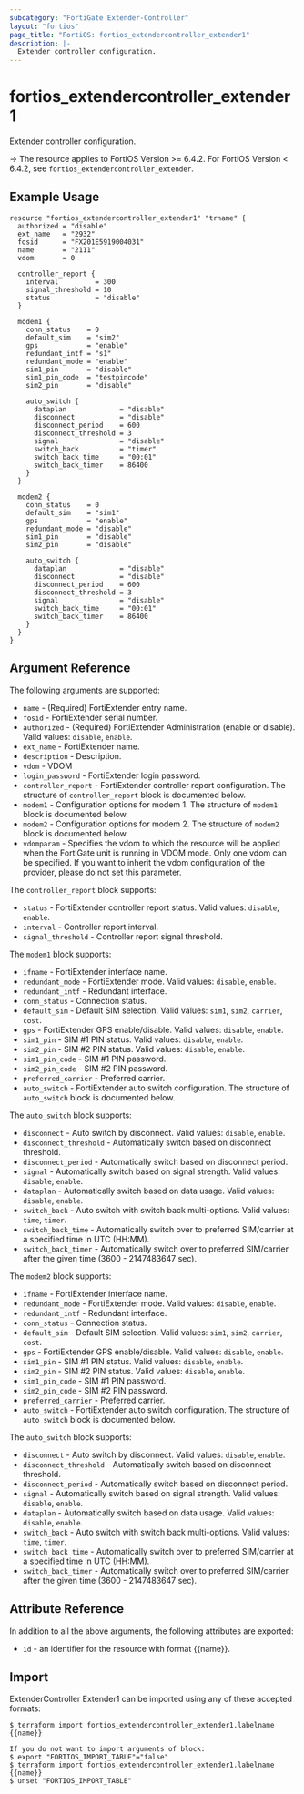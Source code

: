 ```yaml
---
subcategory: "FortiGate Extender-Controller"
layout: "fortios"
page_title: "FortiOS: fortios_extendercontroller_extender1"
description: |-
  Extender controller configuration.
---
```


# fortios_extendercontroller_extender1
Extender controller configuration.

-> The resource applies to FortiOS Version >= 6.4.2. For FortiOS Version < 6.4.2, see `fortios_extendercontroller_extender`.


## Example Usage

```hcl
resource "fortios_extendercontroller_extender1" "trname" {
  authorized = "disable"
  ext_name   = "2932"
  fosid      = "FX201E5919004031"
  name       = "2111"
  vdom       = 0

  controller_report {
    interval         = 300
    signal_threshold = 10
    status           = "disable"
  }

  modem1 {
    conn_status    = 0
    default_sim    = "sim2"
    gps            = "enable"
    redundant_intf = "s1"
    redundant_mode = "enable"
    sim1_pin       = "disable"
    sim1_pin_code  = "testpincode"
    sim2_pin       = "disable"

    auto_switch {
      dataplan             = "disable"
      disconnect           = "disable"
      disconnect_period    = 600
      disconnect_threshold = 3
      signal               = "disable"
      switch_back          = "timer"
      switch_back_time     = "00:01"
      switch_back_timer    = 86400
    }
  }

  modem2 {
    conn_status    = 0
    default_sim    = "sim1"
    gps            = "enable"
    redundant_mode = "disable"
    sim1_pin       = "disable"
    sim2_pin       = "disable"

    auto_switch {
      dataplan             = "disable"
      disconnect           = "disable"
      disconnect_period    = 600
      disconnect_threshold = 3
      signal               = "disable"
      switch_back_time     = "00:01"
      switch_back_timer    = 86400
    }
  }
}
```

## Argument Reference

The following arguments are supported:

* `name` - (Required) FortiExtender entry name.
* `fosid` - FortiExtender serial number.
* `authorized` - (Required) FortiExtender Administration (enable or disable). Valid values: `disable`, `enable`.
* `ext_name` - FortiExtender name.
* `description` - Description.
* `vdom` - VDOM
* `login_password` - FortiExtender login password.
* `controller_report` - FortiExtender controller report configuration. The structure of `controller_report` block is documented below.
* `modem1` - Configuration options for modem 1. The structure of `modem1` block is documented below.
* `modem2` - Configuration options for modem 2. The structure of `modem2` block is documented below.
* `vdomparam` - Specifies the vdom to which the resource will be applied when the FortiGate unit is running in VDOM mode. Only one vdom can be specified. If you want to inherit the vdom configuration of the provider, please do not set this parameter.

The `controller_report` block supports:

* `status` - FortiExtender controller report status. Valid values: `disable`, `enable`.
* `interval` - Controller report interval.
* `signal_threshold` - Controller report signal threshold.

The `modem1` block supports:

* `ifname` - FortiExtender interface name.
* `redundant_mode` - FortiExtender mode. Valid values: `disable`, `enable`.
* `redundant_intf` - Redundant interface.
* `conn_status` - Connection status.
* `default_sim` - Default SIM selection. Valid values: `sim1`, `sim2`, `carrier`, `cost`.
* `gps` - FortiExtender GPS enable/disable. Valid values: `disable`, `enable`.
* `sim1_pin` - SIM #1 PIN status. Valid values: `disable`, `enable`.
* `sim2_pin` - SIM #2 PIN status. Valid values: `disable`, `enable`.
* `sim1_pin_code` - SIM #1 PIN password.
* `sim2_pin_code` - SIM #2 PIN password.
* `preferred_carrier` - Preferred carrier.
* `auto_switch` - FortiExtender auto switch configuration. The structure of `auto_switch` block is documented below.

The `auto_switch` block supports:

* `disconnect` - Auto switch by disconnect. Valid values: `disable`, `enable`.
* `disconnect_threshold` - Automatically switch based on disconnect threshold.
* `disconnect_period` - Automatically switch based on disconnect period.
* `signal` - Automatically switch based on signal strength. Valid values: `disable`, `enable`.
* `dataplan` - Automatically switch based on data usage. Valid values: `disable`, `enable`.
* `switch_back` - Auto switch with switch back multi-options. Valid values: `time`, `timer`.
* `switch_back_time` - Automatically switch over to preferred SIM/carrier at a specified time in UTC (HH:MM).
* `switch_back_timer` - Automatically switch over to preferred SIM/carrier after the given time (3600 - 2147483647 sec).

The `modem2` block supports:

* `ifname` - FortiExtender interface name.
* `redundant_mode` - FortiExtender mode. Valid values: `disable`, `enable`.
* `redundant_intf` - Redundant interface.
* `conn_status` - Connection status.
* `default_sim` - Default SIM selection. Valid values: `sim1`, `sim2`, `carrier`, `cost`.
* `gps` - FortiExtender GPS enable/disable. Valid values: `disable`, `enable`.
* `sim1_pin` - SIM #1 PIN status. Valid values: `disable`, `enable`.
* `sim2_pin` - SIM #2 PIN status. Valid values: `disable`, `enable`.
* `sim1_pin_code` - SIM #1 PIN password.
* `sim2_pin_code` - SIM #2 PIN password.
* `preferred_carrier` - Preferred carrier.
* `auto_switch` - FortiExtender auto switch configuration. The structure of `auto_switch` block is documented below.

The `auto_switch` block supports:

* `disconnect` - Auto switch by disconnect. Valid values: `disable`, `enable`.
* `disconnect_threshold` - Automatically switch based on disconnect threshold.
* `disconnect_period` - Automatically switch based on disconnect period.
* `signal` - Automatically switch based on signal strength. Valid values: `disable`, `enable`.
* `dataplan` - Automatically switch based on data usage. Valid values: `disable`, `enable`.
* `switch_back` - Auto switch with switch back multi-options. Valid values: `time`, `timer`.
* `switch_back_time` - Automatically switch over to preferred SIM/carrier at a specified time in UTC (HH:MM).
* `switch_back_timer` - Automatically switch over to preferred SIM/carrier after the given time (3600 - 2147483647 sec).


## Attribute Reference

In addition to all the above arguments, the following attributes are exported:
* `id` - an identifier for the resource with format {{name}}.

## Import

ExtenderController Extender1 can be imported using any of these accepted formats:
```
$ terraform import fortios_extendercontroller_extender1.labelname {{name}}

If you do not want to import arguments of block:
$ export "FORTIOS_IMPORT_TABLE"="false"
$ terraform import fortios_extendercontroller_extender1.labelname {{name}}
$ unset "FORTIOS_IMPORT_TABLE"
```
